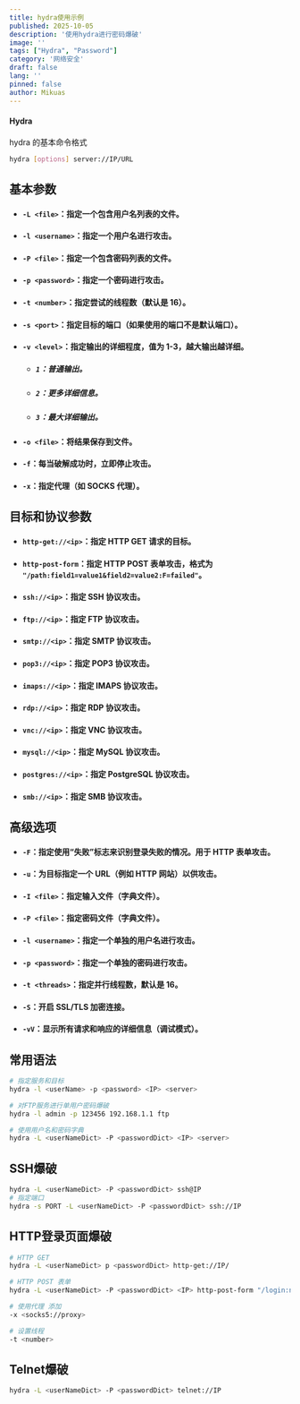 ```yaml
---
title: hydra使用示例
published: 2025-10-05
description: '使用hydra进行密码爆破'
image: ''
tags: ["Hydra", "Password"]
category: '网络安全'
draft: false 
lang: ''
pinned: false
author: Mikuas
---
```


#### Hydra
hydra 的基本命令格式
~~~bash
hydra [options] server://IP/URL
~~~
## 基本参数
* #### `-L <file>`：指定一个包含用户名列表的文件。
* #### `-l <username>`：指定一个用户名进行攻击。
* #### `-P <file>`：指定一个包含密码列表的文件。
* ####  `-p <password>`：指定一个密码进行攻击。
* ####  `-t <number>`：指定尝试的线程数（默认是 16）。
* #### `-s <port>`：指定目标的端口（如果使用的端口不是默认端口）。
* ####  `-v <level>`：指定输出的详细程度，值为 1-3，越大输出越详细。
    * ##### `1`：普通输出。
    * ##### `2`：更多详细信息。
    * ##### `3`：最大详细输出。
* #### `-o <file>`：将结果保存到文件。
* #### `-f`：每当破解成功时，立即停止攻击。
* #### `-x`：指定代理（如 SOCKS 代理）。

## 目标和协议参数

* #### `http-get://<ip>`：指定 HTTP GET 请求的目标。
* #### `http-post-form`：指定 HTTP POST 表单攻击，格式为 `"/path:field1=value1&field2=value2:F=failed"`。
* #### `ssh://<ip>`：指定 SSH 协议攻击。
* #### `ftp://<ip>`：指定 FTP 协议攻击。
* #### `smtp://<ip>`：指定 SMTP 协议攻击。
* #### `pop3://<ip>`：指定 POP3 协议攻击。
* #### `imaps://<ip>`：指定 IMAPS 协议攻击。
* #### `rdp://<ip>`：指定 RDP 协议攻击。
* #### `vnc://<ip>`：指定 VNC 协议攻击。
* #### `mysql://<ip>`：指定 MySQL 协议攻击。
* #### `postgres://<ip>`：指定 PostgreSQL 协议攻击。
* #### `smb://<ip>`：指定 SMB 协议攻击。

## 高级选项

* #### `-F`：指定使用“失败”标志来识别登录失败的情况。用于 HTTP 表单攻击。
* #### `-u`：为目标指定一个 URL（例如 HTTP 网站）以供攻击。
* #### `-I <file>`：指定输入文件（字典文件）。
* #### `-P <file>`：指定密码文件（字典文件）。
* #### `-l <username>`：指定一个单独的用户名进行攻击。
* #### `-p <password>`：指定一个单独的密码进行攻击。
* #### `-t <threads>`：指定并行线程数，默认是 16。
* #### `-S`：开启 SSL/TLS 加密连接。
* #### `-vV`：显示所有请求和响应的详细信息（调试模式）。


## 常用语法
~~~bash
# 指定服务和目标
hydra -l <userName> -p <password> <IP> <server>

# 对FTP服务进行单用户密码爆破
hydra -l admin -p 123456 192.168.1.1 ftp

# 使用用户名和密码字典
hydra -L <userNameDict> -P <passwordDict> <IP> <server>
~~~

## SSH爆破
~~~bash
hydra -L <userNameDict> -P <passwordDict> ssh@IP
# 指定端口
hydra -s PORT -L <userNameDict> -P <passwordDict> ssh://IP
~~~

## HTTP登录页面爆破
~~~bash
# HTTP GET
hydra -L <userNameDict> p <passwordDict> http-get://IP/

# HTTP POST 表单
hydra -L <userNameDict> -P <passwordDict> <IP> http-post-form "/login:name=^USER^&password=^PASS^:F=Login failed"

# 使用代理 添加
-x <socks5://proxy>

# 设置线程
-t <number>
~~~

## Telnet爆破
~~~bash
hydra -L <userNameDict> -P <passwordDict> telnet://IP
~~~